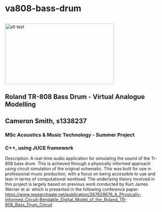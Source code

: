 # va808-bass-drum

![]()

<img src="https://upload.wikimedia.org/wikipedia/commons/thumb/4/4c/Roland_TR-808_%28large%29.jpg/1920px-Roland_TR-808_%28large%29.jpg" alt="alt text" width="360" height="200">

## Roland TR-808 Bass Drum - Virtual Analogue Modelling
## Cameron Smith, s1338237
### MSc Acoustics & Music Technology - Summer Project
### C++, using JUCE framework

Description: A real-time audio application for simulating the sound of the Tr-808 bass drum. This is achieved through a physically informed approach using circuit simulation of the original schematic. This was built for use in professional music production, with a focus on being accessible to use and lean in terms of computational workload. The underlying theory involved in this project is largely based on previous work conducted by Kurt James Werner et al. which is presented in the following conference paper. https://www.researchgate.net/publication/267629876_A_Physically-Informed_Circuit-Bendable_Digital_Model_of_the_Roland_TR-808_Bass_Drum_Circuit
